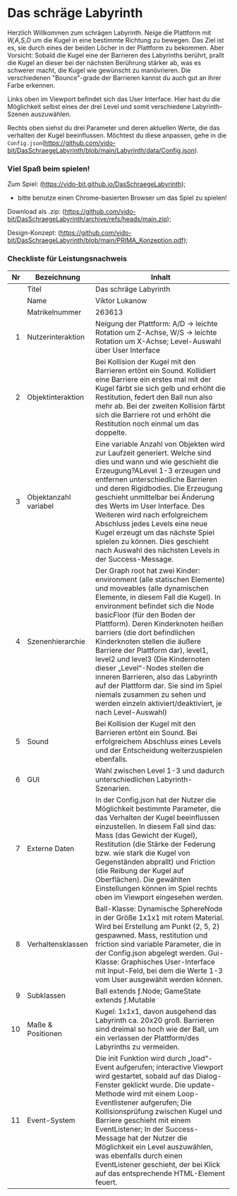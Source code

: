 # Das schräge Labyrinth 

Herzlich Willkommen zum schrägen Labyrinth.
Neige die Plattform mit _W,A,S,D_ um die Kugel in eine bestimmte Richtung zu bewegen. Das Ziel ist es, sie durch eines der beiden Löcher in der Plattform zu bekommen. Aber Vorsicht: Sobald die Kugel eine der Barrieren des Labyrinths berührt, prallt die Kugel an dieser bei der nächsten Berührung stärker ab, was es schwerer macht, die Kugel wie gewünscht zu manövrieren. Die verschiedenen "Bounce"-grade der Barrieren kannst du auch gut an ihrer Farbe erkennen.

Links oben im Viewport befindet sich das User Interface. Hier hast du die Möglichkeit selbst eines der drei Level und somit verschiedene Labyrinth-Szenen auszuwählen.

Rechts oben siehst du drei Parameter und deren aktuellen Werte, die das verhalten der Kugel beeinflussen. Möchtest du diese anpassen, gehe in die `Config.json`(https://github.com/vido-bit/DasSchraegeLabyrinth/blob/main/Labyrinth/data/Config.json).

### Viel Spaß beim spielen!

Zum Spiel: (https://vido-bit.github.io/DasSchraegeLabyrinth);
- bitte benutze einen Chrome-basierten Browser um das Spiel zu spielen!


Download als .zip: (https://github.com/vido-bit/DasSchraegeLabyrinth/archive/refs/heads/main.zip);

Design-Konzept: (https://github.com/vido-bit/DasSchraegeLabyrinth/blob/main/PRIMA_Konzeption.pdf);

### Checkliste für Leistungsnachweis

| Nr | Bezeichnung           | Inhalt                                                                                                                                                                                                                                                                         |
|---:|-----------------------|--------------------------------------------------------------------------------------------------------------------------------------------------------------------------------------------------------------------------------------------------------------------------------|
|    | Titel                 | Das schräge Labyrinth
|    | Name                  | Viktor Lukanow
|    | Matrikelnummer        | 263613
|  1 | Nutzerinteraktion     | Neigung der Plattform: A/D -> leichte Rotation um Z-Achse, W/S -> leichte Rotation um X-Achse; Level-Auswahl über User Interface                                                                                                                                                 |
|  2 | Objektinteraktion     | Bei Kollision der Kugel mit den Barrieren ertönt ein Sound. Kollidiert eine Barriere ein erstes mal mit der Kugel färbt sie sich gelb und erhöht die Restitution, federt den Ball nun also mehr ab. Bei der zweiten Kollision färbt sich die Barriere rot und erhöht die Restitution noch einmal um das doppelte.                                                                                                                                                                                |
|  3 | Objektanzahl variabel | Eine variable Anzahl von Objekten wird zur Laufzeit generiert. Welche sind dies und wann und wie geschieht die Erzeugung?ALevel 1-3 erzeugen und entfernen unterschiedliche Barrieren und deren Rigidbodies. Die Erzeugung geschieht unmittelbar bei Änderung des Werts im User Interface. Des Weiteren wird nach erfolgreichem Abschluss jedes Levels eine neue Kugel erzeugt um das nächste Spiel spielen zu können. Dies geschieht nach Auswahl des nächsten Levels in der Success-Message.                                                                                                                                                |
|  4 | Szenenhierarchie      | Der Graph root hat zwei Kinder: environment (alle statischen Elemente) und moveables (alle dynamischen Elemente, in diesem Fall die Kugel). In environment befindet sich die Node basicFloor (für den Boden der Plattform). Deren Kinderknoten heißen barriers (die dort befindlichen Kinderknoten stellen die äußere Barriere der Plattform dar), level1, level2 und level3 (Die Kindernoten dieser „Level“-Nodes stellen die inneren Barrieren, also das Labyrinth auf der Plattform dar. Sie sind im Spiel niemals zusammen zu sehen und werden einzeln aktiviert/deaktiviert, je nach Level-Auswahl)                                                                                                                                                         |
|  5 | Sound                 | Bei Kollision der Kugel mit den Barrieren ertönt ein Sound. Bei erfolgreichem Abschluss eines Levels und der Entscheidung weiterzuspielen ebenfalls.                                                   |
|  6 | GUI                   | Wahl zwischen Level 1-3 und dadurch unterschiedlichen Labyrinth-Szenarien.                                                                                  |
|  7 | Externe Daten         | In der Config.json hat der Nutzer die Möglichkeit bestimmte Parameter, die das Verhalten der Kugel beeinflussen einzustellen. In diesem Fall sind das: Mass (das Gewicht der Kugel), Restitution (die Stärke der Federung bzw. wie stark die Kugel von Gegenständen abprallt) und Friction (die Reibung der Kugel auf Oberflächen). Die gewählten Einstellungen können im Spiel rechts oben im Viewport eingesehen werden.                                                                                 |
|  8 | Verhaltensklassen     | Ball-Klasse: Dynamische SphereNode in der Größe 1x1x1 mit rotem Material. Wird bei Erstellung am Punkt (2, 5, 2) gespawned. Mass, restitution und friction sind variable Parameter, die in der Config.json abgelegt werden. Gui-Klasse: Graphisches User-Interface mit Input-Feld, bei dem die Werte 1-3 vom User ausgewählt werden können.           |
|  9 | Subklassen            | Ball extends ƒ.Node; GameState extends ƒ.Mutable |
| 10 | Maße & Positionen     | Kugel: 1x1x1, davon ausgehend das Labyrinth ca. 20x20 groß. Barrieren sind dreimal so hoch wie der Ball, um ein verlassen der Plattform/des Labyrinths zu vermeiden.                                                                |
| 11 | Event-System          | Die init Funktion wird durch „load“-Event aufgerufen; interactive Viewport wird gestartet, sobald auf das Dialog-Fenster geklickt wurde. Die update-Methode wird mit einem Loop-Eventlistener aufgerufen; Die Kollisionsprüfung zwischen Kugel und Barriere geschieht mit einem EventListener; In der Success-Message hat der Nutzer die Möglichkeit ein Level auszuwählen, was ebenfalls durch einen EventListener geschieht, der bei Klick auf das entsprechende HTML-Element feuert.                                                                                                                                                                                 |

